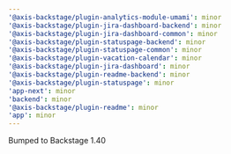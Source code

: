 ```yaml
---
'@axis-backstage/plugin-analytics-module-umami': minor
'@axis-backstage/plugin-jira-dashboard-backend': minor
'@axis-backstage/plugin-jira-dashboard-common': minor
'@axis-backstage/plugin-statuspage-backend': minor
'@axis-backstage/plugin-statuspage-common': minor
'@axis-backstage/plugin-vacation-calendar': minor
'@axis-backstage/plugin-jira-dashboard': minor
'@axis-backstage/plugin-readme-backend': minor
'@axis-backstage/plugin-statuspage': minor
'app-next': minor
'backend': minor
'@axis-backstage/plugin-readme': minor
'app': minor
---
```


Bumped to Backstage 1.40
